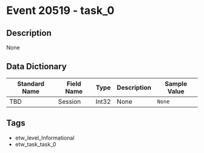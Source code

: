 # Event 20519 - task_0

## Description
None

## Data Dictionary
|Standard Name|Field Name|Type|Description|Sample Value|
|---|---|---|---|---|
|TBD|Session|Int32|None|`None`|

## Tags
* etw_level_Informational
* etw_task_task_0
